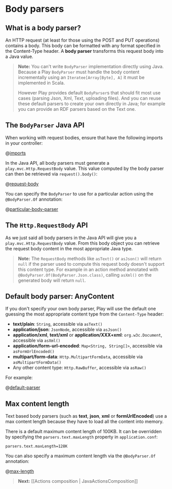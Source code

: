 <!--- Copyright (C) 2009-2013 Typesafe Inc. <http://www.typesafe.com> -->
# Body parsers

## What is a body parser?

An HTTP request (at least for those using the POST and PUT operations) contains a body. This body can be formatted with any format specified in the Content-Type header. A **body parser** transforms this request body into a Java value. 

> **Note:** You can't write `BodyParser` implementation directly using Java. Because a Play `BodyParser` must handle the body content incrementally using an `Iteratee[Array[Byte], A]` it must be implemented in Scala.
>
> However Play provides default `BodyParser`s that should fit most use cases (parsing Json, Xml, Text, uploading files). And you can reuse these default parsers to create your own directly in Java; for example you can provide an RDF parsers based on the Text one.

## The `BodyParser` Java API

When working with request bodies, ensure that have the following imports in your controller:

@[imports](code/javaguide/http/JavaBodyParsers.java)

In the Java API, all body parsers must generate a `play.mvc.Http.RequestBody` value. This value computed by the body parser can then be retrieved via `request().body()`:

@[request-body](code/javaguide/http/JavaBodyParsers.java)

You can specify the `BodyParser` to use for a particular action using the `@BodyParser.Of` annotation:

@[particular-body-parser](code/javaguide/http/JavaBodyParsers.java)

## The `Http.RequestBody` API

As we just said all body parsers in the Java API will give you a `play.mvc.Http.RequestBody` value. From this body object you can retrieve the request body content in the most appropriate Java type.

> **Note:** The `RequestBody` methods like `asText()` or `asJson()` will return `null` if the parser used to compute this request body doesn't support this content type. For example in an action method annotated with `@BodyParser.Of(BodyParser.Json.class)`, calling `asXml()` on the generated body will return `null`.

## Default body parser: AnyContent

If you don't specify your own body parser, Play will use the default one guessing the most appropriate content type from the `Content-Type` header:

- **text/plain**: `String`, accessible via `asText()`
- **application/json**: `JsonNode`, accessible via `asJson()`
- **application/xml**, **text/xml** or **application/XXX+xml**: `org.w3c.Document`, accessible via `asXml()`
- **application/form-url-encoded**: `Map<String, String[]>`, accessible via `asFormUrlEncoded()`
- **multipart/form-data**: `Http.MultipartFormData`, accessible via `asMultipartFormData()`
- Any other content type: `Http.RawBuffer`, accessible via `asRaw()`

For example:

@[default-parser](code/javaguide/http/JavaBodyParsers.java)

## Max content length

Text based body parsers (such as **text**, **json**, **xml** or **formUrlEncoded**) use a max content length because they have to load all the content into memory. 

There is a default maximum content length of 100KB.  It can be overridden by specifying the `parsers.text.maxLength` property in `application.conf`:

    parsers.text.maxLength=128K

You can also specify a maximum content length via the `@BodyParser.Of` annotation:

@[max-length](code/javaguide/http/JavaBodyParsers.java)

> **Next:** [[Actions composition | JavaActionsComposition]]
